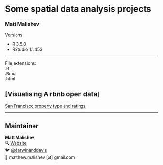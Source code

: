 # Some spatial data analysis projects 

### Matt Malishev      

Versions:    
 - R 3.5.0    
 - RStudio 1.1.453      
  
******  
  
File extensions:     
.R    
.Rmd    
.html      


## [Visualising Airbnb open data]  

[San Francisco property type and ratings](https://darwinanddavis.github.io/worldmaps/airbnb_sf.html)        

******    

## Maintainer    

**Matt Malishev**     
:mag: [Website](https://darwinanddavis.github.io/DataPortfolio/)      
:bird: [@darwinanddavis](https://twitter.com/darwinanddavis)    
:email: matthew.malishev [at] gmail.com        

